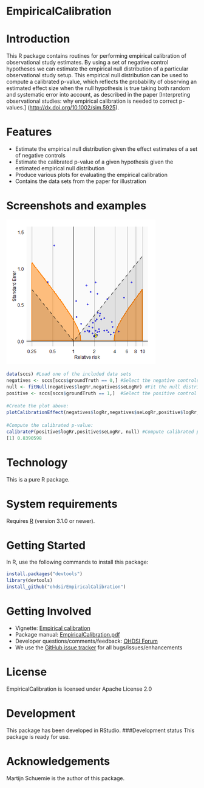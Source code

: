 EmpiricalCalibration
====================

Introduction
============

This R package contains routines for performing empirical calibration of observational study estimates. By using a set of negative control hypotheses we can estimate the empirical null distribution of a particular observational study setup. This empirical null distribution can be used to compute a calibrated p-value, which reflects the probability of observing an estimated effect size when the null hypothesis is true taking both random and systematic error into account, as described in the paper [Interpreting observational studies: why empirical calibration is needed to correct p-values.] (http://dx.doi.org/10.1002/sim.5925).

Features
========
- Estimate the empirical null distribution given the effect estimates of a set of negative controls 
- Estimate the calibrated p-value of a given hypothesis given the  estimated empirical null distribution
- Produce various plots for evaluating the empirical calibration
- Contains the data sets from the paper for illustration

Screenshots and examples
========================
<img src="https://github.com/OHDSI/EmpiricalCalibration/blob/master/man/plot.png" alt="Calibration effect plot" title="Calibration effect plot" />

```r
data(sccs) #Load one of the included data sets
negatives <- sccs[sccs$groundTruth == 0,] #Select the negative controls
null <- fitNull(negatives$logRr,negatives$seLogRr) #Fit the null distribution
positive <- sccs[sccs$groundTruth == 1,]  #Select the positive control

#Create the plot above:
plotCalibrationEffect(negatives$logRr,negatives$seLogRr,positive$logRr,positive$seLogRr,null)

#Compute the calibrated p-value:
calibrateP(positive$logRr,positive$seLogRr, null) #Compute calibrated p-value
[1] 0.8390598
```

Technology
==========
This is a pure R package.

System requirements
===================
Requires [R](http://cran.r-project.org/) (version 3.1.0 or newer).

Getting Started
===============
In R, use the following commands to install this package:

```r
install.packages("devtools")
library(devtools)
install_github("ohdsi/EmpiricalCalibration")
```
  
Getting Involved
================
* Vignette: [Empirical calibration](https://raw.githubusercontent.com/OHDSI/EmpiricalCalibration/master/vignettes/EmpiricalCalibration.pdf)
* Package manual: [EmpiricalCalibration.pdf](https://raw.githubusercontent.com/OHDSI/EmpiricalCalibration/master/man/EmpiricalCalibration.pdf) 
* Developer questions/comments/feedback: <a href="http://forums.ohdsi.org/c/developers">OHDSI Forum</a>
* We use the <a href="../../issues">GitHub issue tracker</a> for all bugs/issues/enhancements
  
License
=======
EmpiricalCalibration is licensed under Apache License 2.0

Development
===========
This package has been developed in RStudio.
###Development status
This package is ready for use.

Acknowledgements
================
Martijn Schuemie is the author of this package.
